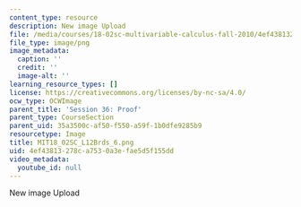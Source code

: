 ```yaml
---
content_type: resource
description: New image Upload
file: /media/courses/18-02sc-multivariable-calculus-fall-2010/4ef43813278ca7530a3efae5d5f155dd_MIT18_02SC_L12Brds_6.png
file_type: image/png
image_metadata:
  caption: ''
  credit: ''
  image-alt: ''
learning_resource_types: []
license: https://creativecommons.org/licenses/by-nc-sa/4.0/
ocw_type: OCWImage
parent_title: 'Session 36: Proof'
parent_type: CourseSection
parent_uid: 35a3500c-af50-f550-a59f-1b0dfe9285b9
resourcetype: Image
title: MIT18_02SC_L12Brds_6.png
uid: 4ef43813-278c-a753-0a3e-fae5d5f155dd
video_metadata:
  youtube_id: null
---
```

New image Upload